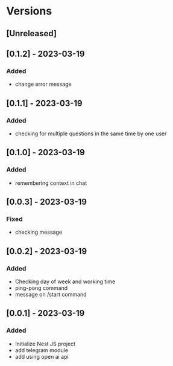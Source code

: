 # Versions

## [Unreleased]

## [0.1.2] - 2023-03-19
### Added
- change error message

## [0.1.1] - 2023-03-19
### Added
- checking for multiple questions in the same time by one user

## [0.1.0] - 2023-03-19
### Added
- remembering context in chat

## [0.0.3] - 2023-03-19
### Fixed
- checking message

## [0.0.2] - 2023-03-19
### Added
- Checking day of week and working time
- ping-pong command
- message on /start command

## [0.0.1] - 2023-03-19
### Added
- Initialize Nest JS project
- add telegram module
- add using open ai api
